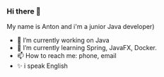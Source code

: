 ### Hi there 👋
My name is Anton and i'm a junior Java developer)
- 🔭 I’m currently working on Java
- 🌱 I’m currently learning Spring, JavaFX, Docker.
- 📫 How to reach me: phone, email
- ✨ i speak English

<!--
**AntonSergeevV/AntonSergeevV** is a ✨ _special_ ✨ repository because its `README.md` (this file) appears on your GitHub profile.

Here are some ideas to get you started:

- 🔭 I’m currently working on Java
- 🌱 I’m currently learning Spring
- 👯 I’m looking to collaborate on ...
- 🤔 I’m looking for help with ...
- 💬 Ask me about ...
- 📫 How to reach me: phone, email
- 😄 Pronouns: ...
- ⚡ Fun fact: ...
-->
